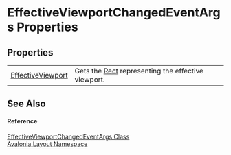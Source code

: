 # EffectiveViewportChangedEventArgs Properties




## Properties
<table>
<tr>
<td><a href="P_Avalonia_Layout_EffectiveViewportChangedEventArgs_EffectiveViewport">EffectiveViewport</a></td>
<td>Gets the <a href="T_Avalonia_Rect">Rect</a> representing the effective viewport.</td>
</tr>
</table>

## See Also


#### Reference
<a href="T_Avalonia_Layout_EffectiveViewportChangedEventArgs">EffectiveViewportChangedEventArgs Class</a>  
<a href="N_Avalonia_Layout">Avalonia.Layout Namespace</a>  

